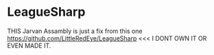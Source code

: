# LeagueSharp
THIS Jarvan Assambly is just a fix from this one https://github.com/LittleRedEye/LeagueSharp <<<
I DONT OWN IT OR EVEN MADE IT.
